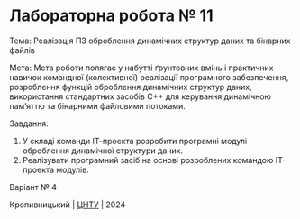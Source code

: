 ﻿# Лабораторна робота № 11

Тема: Реалізація ПЗ оброблення динамічних структур даних та бінарних файлів

Мета: Мета роботи полягає у набутті ґрунтовних вмінь і практичних навичок командної (колективної) реалізації програмного забезпечення, розроблення функцій оброблення динамічних структур даних, використання стандартних засобів С++ для керування динамічною пам’яттю та бінарними файловими потоками.

Завдання:
1. У складі команди ІТ-проекта розробити програмні модулі оброблення динамічної структури даних.
2. Реалізувати програмний засіб на основі розроблених командою ІТ-проекта модулів.


Варіант № 4


Кропивницький | <a href="http://www.kntu.kr.ua/">ЦНТУ</a> | 2024
